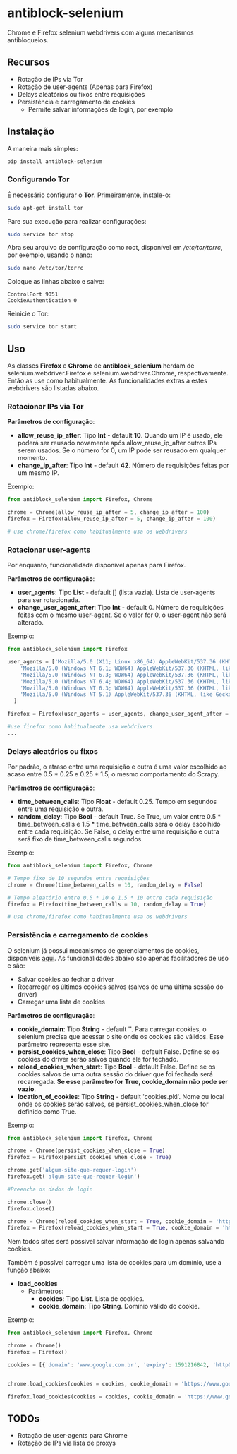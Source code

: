 # antiblock-selenium
Chrome e Firefox selenium webdrivers com alguns mecanismos antibloqueios.  

## Recursos

* Rotação de IPs via Tor
* Rotação de user-agents (Apenas para Firefox)
* Delays aleatórios ou fixos entre requisições
* Persistência e carregamento de cookies
    * Permite salvar informações de login, por exemplo 

## Instalação

A maneira mais simples:

```bash
pip install antiblock-selenium
```

### Configurando Tor

É necessário configurar o **Tor**. Primeiramente, instale-o:

```bash
sudo apt-get install tor
```

Pare sua execução para realizar configurações:

```bash
sudo service tor stop
```

Abra seu arquivo de configuração como root, disponível em */etc/tor/torrc*, por exemplo, usando o nano:

```bash
sudo nano /etc/tor/torrc
```
Coloque as linhas abaixo e salve:

```
ControlPort 9051
CookieAuthentication 0
```

Reinicie o Tor:

```bash
sudo service tor start
```

## Uso

As classes **Firefox** e **Chrome** de **antiblock_selenium** herdam de selenium.webdriver.Firefox e selenium.webdriver.Chrome, respectivamente. Então as use como habitualmente. As funcionalidades extras a estes webdrivers são listadas abaixo. 

### Rotacionar IPs via Tor
**Parâmetros de configuração**:

* **allow_reuse_ip_after**: Tipo **Int** - default **10**. Quando um IP é usado, ele poderá ser reusado novamente após allow_reuse_ip_after outros IPs serem usados. Se o número for 0, um IP pode ser reusado em qualquer momento. 
* **change_ip_after**: Tipo **Int** - default **42**. Número de requisições feitas por um mesmo IP.

Exemplo:

```python
from antiblock_selenium import Firefox, Chrome

chrome = Chrome(allow_reuse_ip_after = 5, change_ip_after = 100)
firefox = Firefox(allow_reuse_ip_after = 5, change_ip_after = 100)

# use chrome/firefox como habitualmente usa os webdrivers
```

### Rotacionar user-agents

Por enquanto, funcionalidade disponível apenas para Firefox.

**Parâmetros de configuração**:
- **user_agents**: Tipo **List** - default [] (lista vazia). Lista de user-agents para ser rotacionada.
- **change_user_agent_after**: Tipo **Int** - default 0. Número de requisições feitas com o mesmo user-agent. Se o valor for 0, o user-agent não será alterado.

Exemplo:

```python
from antiblock_selenium import Firefox

user_agents = ['Mozilla/5.0 (X11; Linux x86_64) AppleWebKit/537.36 (KHTML, like Gecko) Chrome/41.0.2227.0 Safari/537.36',
    'Mozilla/5.0 (Windows NT 6.1; WOW64) AppleWebKit/537.36 (KHTML, like Gecko) Chrome/41.0.2227.0 Safari/537.36',
    'Mozilla/5.0 (Windows NT 6.3; WOW64) AppleWebKit/537.36 (KHTML, like Gecko) Chrome/41.0.2226.0 Safari/537.36',
    'Mozilla/5.0 (Windows NT 6.4; WOW64) AppleWebKit/537.36 (KHTML, like Gecko) Chrome/41.0.2225.0 Safari/537.36',
    'Mozilla/5.0 (Windows NT 6.3; WOW64) AppleWebKit/537.36 (KHTML, like Gecko) Chrome/41.0.2225.0 Safari/537.36',
    'Mozilla/5.0 (Windows NT 5.1) AppleWebKit/537.36 (KHTML, like Gecko) Chrome/41.0.2224.3 Safari/537.36',
  ]

firefox = Firefox(user_agents = user_agents, change_user_agent_after = 100)

#use firefox como habitualmente usa webdrivers 
...
```

### Delays aleatórios ou fixos

Por padrão, o atraso entre uma requisição e outra é uma valor escolhido ao acaso entre 0.5 * 0.25 e 0.25 * 1.5, o mesmo comportamento do Scrapy.

**Parâmetros de configuração**:
- **time_between_calls**: Tipo **Float** - default 0.25. Tempo em segundos entre uma requisição e outra. 
- **random_delay**: Tipo **Bool** - default True. Se True, um valor entre 0.5 * time_between_calls e 1.5 * time_between_calls será o delay escolhido entre cada requisição. Se False, o delay entre uma requisição e outra será fixo de time_between_calls segundos.

Exemplo:

```python
from antiblock_selenium import Firefox, Chrome

# Tempo fixo de 10 segundos entre requisições
chrome = Chrome(time_between_calls = 10, random_delay = False)

# Tempo aleatório entre 0.5 * 10 e 1.5 * 10 entre cada requisição
firefox = Firefox(time_between_calls = 10, random_delay = True)

# use chrome/firefox como habitualmente usa os webdrivers
```

### Persistência e carregamento de cookies

O selenium já possui mecanismos de gerenciamentos de cookies, disponíveis [aqui](https://www.selenium.dev/documentation/en/support_packages/working_with_cookies/). As funcionalidades abaixo são apenas facilitadores de uso e são:

- Salvar cookies ao fechar o driver
- Recarregar os últimos cookies salvos (salvos de uma última sessão do driver)
- Carregar uma lista de cookies

**Parâmetros de configuração**:

- **cookie_domain**: Tipo **String** - default ''. Para carregar cookies, o selenium precisa que acessar o site onde os cookies são válidos. Esse parâmetro representa esse site.
- **persist_cookies_when_close**: Tipo **Bool** - default False. Define se os cookies do driver serão salvos quando ele for fechado.
- **reload_cookies_when_start**: Tipo **Bool** - default False. Define se os cookies salvos de uma outra sessão do driver que foi fechada será recarregada. **Se esse parâmetro for True, cookie_domain não pode ser vazio**.
- **location_of_cookies**: Tipo **String** - default 'cookies.pkl'. Nome ou local onde os cookies serão salvos, se persist_cookies_when_close for definido como True.

Exemplo:

```python
from antiblock_selenium import Firefox, Chrome

chrome = Chrome(persist_cookies_when_close = True)
firefox = Firefox(persist_cookies_when_close = True)

chrome.get('algum-site-que-requer-login')
firefox.get('algum-site-que-requer-login')

#Preencha os dados de login

chrome.close()
firefox.close()

chrome = Chrome(reload_cookies_when_start = True, cookie_domain = 'https://dominio-site-com-login.com')
firefox = Firefox(reload_cookies_when_start = True, cookie_domain = 'https://dominio-site-com-login.com')

```
Nem todos sites será possível salvar informação de login apenas salvando cookies.

Também é possível carregar uma lista de cookies para um domínio, use a função abaixo:

- **load_cookies**
    - Parâmetros: 
        - **cookies**: Tipo **List**. Lista de cookies.
        - **cookie_domain**: Tipo **String**. Domínio válido do cookie.

Exemplo:

```python
from antiblock_selenium import Firefox, Chrome

chrome = Chrome()
firefox = Firefox()

cookies = [{'domain': 'www.google.com.br', 'expiry': 1591216842, 'httpOnly': False, 'name': 'UULE', 'path': '/', 'secure': False, 'value': 'a+cm9sZToxIHByb2R1Y2VyOjEyIHByb3ZlbmFuY2U6NiB0aW1lc3RhbXA6MTU5MTE5NTIzNzI5OTAwMCBsYXRsbmd7bGF0aXR1ZGVfZTc6NDY4MTgxODgwIGxvbmdpdHVkZV9lNzo4MjI3NTEyMH0gcmFkaXVzOjY0MDg4Nzgw'}, {'domain': '.google.com.br', 'expiry': 2145916801, 'httpOnly': False, 'name': 'CONSENT', 'path': '/', 'secure': False, 'value': 'WP.287758'}, {'domain': '.google.com.br', 'expiry': 1593787242, 'httpOnly': False, 'name': '1P_JAR', 'path': '/', 'secure': True, 'value': '2020-6-3-14'}, {'domain': '.google.com.br', 'expiry': 1607006421, 'httpOnly': True, 'name': 'NID', 'path': '/', 'sameSite': 'None', 'secure': True, 'value': '204=aZfE182RJB7HoA9WXJImPNFy4xT0-VCU9t2NhB8byzsMGdSdjnDQo7YkIexDtBsMKQxU0AZDfgyQkKn8T9rD8YN_3hqpIvasJRbg75GZzt8zYTO3dMgS7G1ftELWBzDAuhRb2bCa1iKwut2YfNYJp-2bshYcX0JD5RDW_Gp28Bc'}]


chrome.load_cookies(cookies = cookies, cookie_domain = 'https://www.google.com.br/')

firefox.load_cookies(cookies = cookies, cookie_domain = 'https://www.google.com.br/')

```

## TODOs

- Rotação de user-agents para Chrome
- Rotação de IPs via lista de proxys